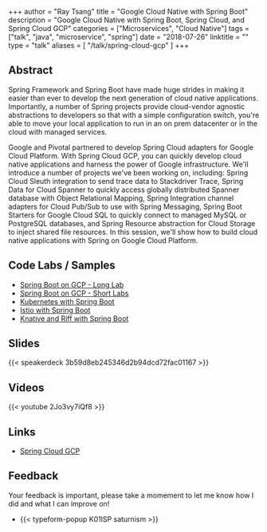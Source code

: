 +++
author = "Ray Tsang"
title = "Google Cloud Native with Spring Boot"
description = "Google Cloud Native with Spring Boot, Spring Cloud, and Spring Cloud GCP"
categories = ["Microservices", "Cloud Native"]
tags = ["talk", "java", "microservice", "spring"]
date = "2018-07-26"
linktitle = ""
type = "talk"
aliases = [
  "/talk/spring-cloud-gcp"
]
+++

## Abstract
Spring Framework and Spring Boot have made huge strides in making it easier than ever to develop the next generation of cloud native applications. Importantly, a number of Spring projects provide cloud-vendor agnostic abstractions to developers so that with a simple configuration switch, you're able to move your local application to run in an on prem datacenter or in the cloud with managed services.
 
Google and Pivotal partnered to develop Spring Cloud adapters for Google Cloud Platform. With Spring Cloud GCP, you can quickly develop cloud native applications and harness the power of Google infrastructure. We'll introduce a number of projects we've been working on, including: Spring Cloud Sleuth integration to send trace data to Stackdriver Trace, Spring Data for Cloud Spanner to quickly access globally distributed Spanner database with Object Relational Mapping, Spring Integration channel adapters for Cloud Pub/Sub to use with Spring Messaging, Spring Boot Starters for Google Cloud SQL to quickly connect to managed MySQL or PostgreSQL databases, and Spring Resource abstraction for Cloud Storage to inject shared file resources. In this session, we'll show how to build cloud native applications with Spring on Google Cloud Platform.

## Code Labs / Samples
- [Spring Boot on GCP - Long Lab](http://bit.ly/spring-gcp-lab)
- [Spring Boot on GCP - Short Labs](http://gcplab.me/spring)
- [Kubernetes with Spring Boot](http://bit.ly/k8s-lab)
- [Istio with Spring Boot](http://bit.ly/istio-lab)
- [Knative and Riff with Spring Boot](http://bit.ly/spring-riff-lab)

## Slides
{{< speakerdeck 3b59d8eb245346d2b94dcd72fac01167 >}}

## Videos
{{< youtube 2Jo3vy7iQf8 >}}

## Links
- [Spring Cloud GCP](http://cloud.spring.io/spring-cloud-gcp)

## Feedback
Your feedback is important, please take a momement to let me know how I did and what I can improve on!

- {{< typeform-popup K01lSP saturnism >}}


